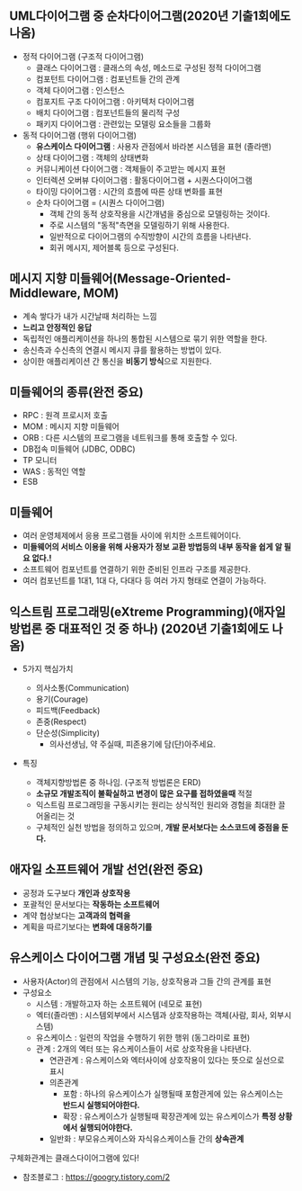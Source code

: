 ## UML다이어그램 중 순차다이어그램(2020년 기출1회에도 나옴)
- 정적 다이어그램 (구조적 다이어그램)
  - 클래스 다이어그램 : 클래스의 속성, 메소드로 구성된 정적 다이어그램
  - 컴포턴트 다이어그램 : 컴포넌트들 간의 관계
  - 객체 다이어그램 : 인스턴스
  - 컴포지트 구조 다이어그램 : 아키텍처 다이어그램 
  - 배치 다이어그램 : 컴포넌트들의 물리적 구성
  - 패키지 다이어그램 : 관련있는 모델링 요소들을 그룹화
- 동적 다이어그램 (행위 다이어그램)
  - **유스케이스 다이어그램** : 사용자 관점에서 바라본 시스템을 표현 (졸라맨)
  - 상태 다이어그램 : 객체의 상태변화
  - 커뮤니케이션 다이어그램 : 객체들이 주고받는 메시지 표현
  - 인터렉션 오버뷰 다이어그램 : 활동다이어그램 + 시퀀스다이어그램
  - 타이밍 다이어그램 : 시간의 흐름에 따른 상태 변화를 표현
  - 순차 다이어그램 = (시퀀스 다이어그램)
    - 객체 간의 동적 상호작용을 시간개념을 중심으로 모델링하는 것이다.
    - 주로 시스템의 "동적"측면을 모델링하기 위해 사용한다.
    - 일반적으로 다이어그램의 수직방향이 시간의 흐름을 나타낸다.
    - 회귀 메시지, 제어블록 등으로 구성된다.

## 메시지 지향 미들웨어(Message-Oriented-Middleware, MOM)
- 계속 쌓다가 내가 시간날때 처리하는 느낌
- **느리고 안정적인 응답**
- 독립적인 애플리케이션을 하나의 통합된 시스템으로 묶기 위한 역할을 한다.
- 송신측과 수신측의 연결시 메시지 큐를 활용하는 방법이 있다.
- 상이한 애플리케이션 간 통신을 **비동기 방식**으로 지원한다.

## 미들웨어의 종류(완전 중요)
- RPC : 원격 프로시저 호출
- MOM : 메시지 지향 미들웨어
- ORB : 다른 시스템의 프로그램을 네트워크를 통해 호출할 수 있다.
- DB접속 미들웨어 (JDBC, ODBC)
- TP 모니터
- WAS : 동적인 역할
- ESB

## 미들웨어 
- 여러 운영체제에서 응용 프로그램들 사이에 위치한 소프트웨어이다.
- **미들웨어의 서비스 이용을 위해 사용자가 정보 교환 방법등의 내부 동작을 쉽게 알 필요 없다.!**
- 소프트웨어 컴포넌트를 연결하기 위한 준비된 인프라 구조를 제공한다.
- 여러 컴포넌트를 1대1, 1대 다, 다대다 등 여러 가지 형태로 연결이 가능하다.

## 익스트림 프로그래밍(eXtreme Programming)(애자일 방법론 중 대표적인 것 중 하나) (2020년 기출1회에도 나옴)
- 5가지 핵심가치
  - 의사소통(Communication)
  - 용기(Courage)
  - 피드백(Feedback)
  - 존중(Respect)
  - 단순성(Simplicity)
    - 의사선생님, 약 주실때, 피존용기에 담(단)아주세요.

- 특징
  - 객체지향방법론 중 하나임. (구조적 방법론은 ERD)
  - **소규모 개발조직이 불확실하고 변경이 많은 요구를 접하였을때** 적절
  - 익스트림 프로그래밍을 구동시키는 원리는 상식적인 원리와 경험을 최대한 끌어올리는 것
  - 구체적인 실천 방법을 정의하고 있으며, **개발 문서보다는 소스코드에 중점을 둔다.**

## 애자일 소프트웨어 개발 선언(완전 중요)
- 공정과 도구보다 **개인과 상호작용**
- 포괄적인 문서보다는 **작동하는 소프트웨어**
- 계약 협상보다는 **고객과의 협력을**
- 계획을 따르기보다는 **변화에 대응하기를**

## 유스케이스 다이어그램 개념 및 구성요소(완전 중요)
- 사용자(Actor)의 관점에서 시스템의 기능, 상호작용과 그들 간의 관계를 표현
- 구성요소
  - 시스템 : 개발하고자 하는 소프트웨어 (네모로 표현)
  - 엑터(졸라맨) : 시스템외부에서 시스템과 상호작용하는 객체(사람, 회사, 외부시스템)
  - 유스케이스 : 일련의 작업을 수행하기 위한 행위 (동그라미로 표현)
  - 관계 : 2개의 엑터 또는 유스케이스들이 서로 상호작용을 나타낸다.
    - 연관관계 : 유스케이스와 엑터사이에 상호작용이 있다는 뜻으로 실선으로 표시
    - 의존관계
      - 포함 : 하나의 유스케이스가 실행될때 포함관게에 있는 유스케이스는 **반드시 실행되어야한다.**
      - 확장 : 유스케이스가 실행될때 확장관계에 있는 유스케이스가 **특정 상황에서 실행되어야한다.**
    - 일반화 : 부모유스케이스와 자식유스케이스들 간의 **상속관계**

구체화관계는 클래스다이어그램에 있다!

- 참조블로그 : https://googry.tistory.com/2